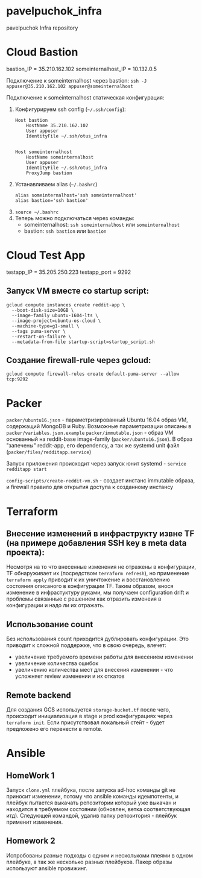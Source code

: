 # pavelpuchok_infra
pavelpuchok Infra repository

# Cloud Bastion
bastion_IP = 35.210.162.102
someinternalhost_IP = 10.132.0.5

Подключение к someinternalhost через bastion:
`ssh -J appuser@35.210.162.102 appuser@someinternalhost
`

Подключение к someinternalhost статическая конфигурация:
1. Конфигурируем ssh config (`~/.ssh/config`):
    ```
    Host bastion
        HostName 35.210.162.102
        User appuser
        IdentityFile ~/.ssh/otus_infra


    Host someinternalhost
        HostName someinternalhost
        User appuser
        IdentityFile ~/.ssh/otus_infra
        ProxyJump bastion
    ```
1. Устанавливаем alias (`~/.bashrc`)
    ```
    alias someinternalhost='ssh someinternalhost'
    alias bastion='ssh bastion'
    ```
1. `source ~/.bashrc`
1. Теперь можно подключаться через команды:
    * someinternalhost: `ssh someinternalhost` или `someinternalhost`
    * bastion: `ssh bastion` или `bastion`


# Cloud Test App
testapp_IP = 35.205.250.223
testapp_port = 9292

## Запуск VM вместе со startup script:
```
gcloud compute instances create reddit-app \
  --boot-disk-size=10GB \
  --image-family ubuntu-1604-lts \
  --image-project=ubuntu-os-cloud \
  --machine-type=g1-small \
  --tags puma-server \
  --restart-on-failure \
  --metadata-from-file startup-script=startup_script.sh
  ```
## Создание firewall-rule через gcloud:
```gcloud compute firewall-rules create default-puma-server --allow tcp:9292```


# Packer

`packer/ubuntu16.json` - параметризированный Ubuntu 16.04 образ VM, содержащий MongoDB и Ruby. Возможные параметризации описаны в `packer/variables.json.example`
`packer/immutable.json` - образ VM основанный на reddit-base image-family (`packer/ubuntu16.json`). В образ "запечены" reddit-app, его dependency, а так же systemd unit файл (`packer/files/redditapp.service`)

Запуск приложения происходит через запуск юнит systemd - `service redditapp start`

`config-scripts/create-reddit-vm.sh` - создает инстанс immutable образа, и firewall правило для открытия доступа к созданному инстансу

# Terraform

## Внесение изменений в инфраструкту извне TF (на примере добавления SSH key в meta data проекта):
Несмотря на то что внесенные изменения не отражены в конфигурации, TF обнаруживает их (посредством `terraform refresh`), но применение `terraform apply` приводит к их уничтожение и восстановлению состояния описаного в конфигурации TF. Таким образом, внося изменение в инфрастуктуру руками, мы получаем configuration drift и проблемы связанные с решением как отразить изменеия в конфигурации и надо ли их отражать.


## Использование count
Без использования count приходится дублировать конфигурации. Это приводит к сложной поддержке, что в свою очередь, влечет:
 * увеличение требуемого времени работы для внесением изменении
 * увеличение количества ошибок
 * увеличению количества мест для внесения изменении - что усложняет review изменении и их откатов

## Remote backend
Для создания GCS используется `storage-bucket.tf` после чего, происходит инициализация в stage и prod конфигурациях через `terraform init`. Если присутствовал локальный стейт - будет предложено его перенести в remote.

# Ansible

## HomeWork 1
Запуск `clone.yml` плейбука, после запуска ad-hoc команды git не приносит изменении, потому что ansible команды идемпотенты, и плейбук пытается выкачать репозитории который уже выкачан и находится в требуемом состоянии (обновлен, ветка соответствующая итд). Следующей командой, удалив папку репозитория - плейбук применит изменения.

## Homework 2
Испробованы разные подходы с одним и несколькоми плеями в одном плейбуке, а так же несколько разных плейбуков. Пакер образы используют ansible провижинг.
